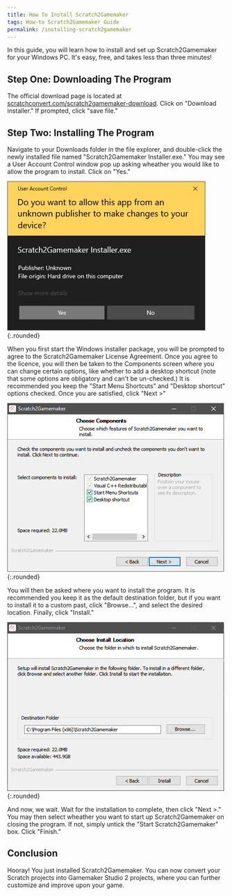 ```yaml
---
title: How To Install Scratch2Gamemaker
tags: How-to Scratch2Gamemaker Guide
permalink: /installing-scratch2gamemaker
---
```


In this guide, you will learn how to install and set up Scratch2Gamemaker for your Windows PC. It's easy, free, and takes less than three minutes!

## Step One: Downloading The Program
The official download page is located at [scratchconvert.com/scratch2gamemaker-download](https://scratchconvert.com/scratch2gamemaker-download). Click on "Download installer." If prompted, click "save file."

## Step Two: Installing The Program
Navigate to your Downloads folder in the file explorer, and double-click the newly installed file named "Scratch2Gamemaker Installer.exe." You may see a User Account Control window pop up asking wheather you would like to allow the program to install. Click on "Yes."

![User Account Control popup](/assets/post-assets/installing-scratch2gamemaker/uac.png){:.rounded}

When you first start the Windows installer package, you will be prompted to agree to the Scratch2Gamemaker License Agreement. Once you agree to the licence, you will then be taken to the Components screen where you can change certain options, like whether to add a desktop shortcut (note that some options are obligatory and can't be un-checked.) It is recommended you keep the "Start Menu Shortcuts" and "Desktop shortcut" options checked. Once you are satisfied, click "Next >"

![Components](/assets/post-assets/installing-scratch2gamemaker/components.png){:.rounded}

You will then be asked where you want to install the program. It is recommended you keep it as the default destination folder, but if you want to install it to a custom past, click "Browse...", and select the desired location. Finally, click "Install."

![Install Location](/assets/post-assets/installing-scratch2gamemaker/install-location.png){:.rounded}

And now, we wait. Wait for the installation to complete, then click "Next >." You may then select wheather you want to start up Scratch2Gamemaker on closing the program. If not, simply untick the "Start Scratch2Gamemaker" box. Click "Finish."

## Conclusion
Hooray! You just installed Scratch2Gamemaker. You can now convert your Scratch projects into Gamemaker Studio 2 projects, where you can further customize and improve upon your game.
